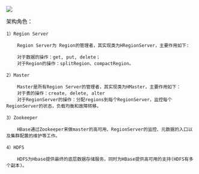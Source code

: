 ![](.HBase基础架构_images/426a38f4.png)

架构角色：

    1）Region Server

        Region Server为 Region的管理者，其实现类为HRegionServer，主要作用如下:
    
        对于数据的操作：get, put, delete；
        对于Region的操作：splitRegion、compactRegion。

    2）Master

        Master是所有Region Server的管理者，其实现类为HMaster，主要作用如下：
        对于表的操作：create, delete, alter
        对于RegionServer的操作：分配regions到每个RegionServer，监控每个RegionServer的状态，负载均衡和故障转移。

    3）Zookeeper

        HBase通过Zookeeper来做master的高可用、RegionServer的监控、元数据的入口以及集群配置的维护等工作。

    4）HDFS

        HDFS为Hbase提供最终的底层数据存储服务，同时为HBase提供高可用的支持(HDFS有多个副本)。
